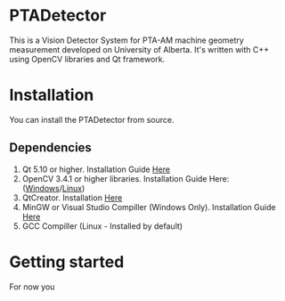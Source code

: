 # PTADetector

This is a Vision Detector System for PTA-AM machine geometry measurement developed on University of Alberta.
It's written with C++ using OpenCV libraries and Qt framework.

# Installation

You can install the PTADetector from source.

## Dependencies

1. Qt 5.10 or higher. Installation Guide [Here](http://doc.qt.io/qt-5/gettingstarted.html)
2. OpenCV 3.4.1 or higher libraries. Installation Guide Here: ([Windows](https://docs.opencv.org/3.4.1/d3/d52/tutorial_windows_install.html)/[Linux](https://docs.opencv.org/3.4.1/d7/d9f/tutorial_linux_install.html))
3. QtCreator. Installation [Here]()
4. MinGW or Visual Studio Compiller (Windows Only). Installation Guide [Here]()
5. GCC Compiller (Linux - Installed by default)

# Getting started

For now you
